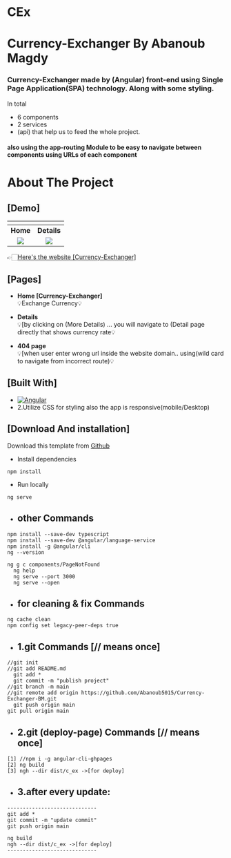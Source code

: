 # CEx
# Currency-Exchanger By Abanoub Magdy

### Currency-Exchanger made by (Angular) front-end using Single Page Application(SPA) technology. Along with some styling. 
In total 
* 6 components
* 2 services 
* (api) that help us to feed the whole project.
#### also using the app-routing Module to be easy to navigate between components using URLs of each component


# About The Project 
## [Demo]
| [![]()]() | [![]()]() | 
|:---:|:---:|
| **Home**  | **Details**  |
| [![](https://github-production-user-asset-6210df.s3.amazonaws.com/82307701/241774496-d8b075b7-cf10-4f8f-a801-3c3744bc5fa2.png)](https://abanoub5015.github.io/Currency-Exchanger-BM/) | [![](https://github-production-user-asset-6210df.s3.amazonaws.com/82307701/241774740-83a5c67f-ea80-4fbf-8423-dc7945e75f11.png)](https://abanoub5015.github.io/Currency-Exchanger-BM/) |

👉🏻[Here's the website [Currency-Exchanger]](https://abanoub5015.github.io/Currency-Exchanger-BM/)

## [Pages]

* **Home [Currency-Exchanger]** <br/>💡Exchange Currency💡

* **Details** <br/>💡[by clicking on (More Details) ... you will navigate to (Detail page directly that shows currency rate💡

* **404 page** <br/>💡[when user enter wrong url inside the website domain.. using(wild card to navigate from incorrect route)💡


## [Built With]

* [![Angular][Angular.io]][Angular-url]
* 2.Utilize  CSS for styling also the app is responsive(mobile/Desktop)

<!-- download -->
## [Download And installation]

Download this template from [Github](https://github.com/Abanoub5015/Currency-Exchanger-BM/archive/refs/heads/main.zip)


* Install dependencies
```
npm install
```
* Run locally
```
ng serve
```


* ## other Commands
```
npm install --save-dev typescript     
npm install --save-dev @angular/language-service
npm install -g @angular/cli 
ng --version 
  
ng g c components/PageNotFound   
  ng help 
  ng serve --port 3000 
  ng serve --open       
```

* ## for cleaning & fix Commands
```
ng cache clean 
npm config set legacy-peer-deps true  
```

* ## 1.git Commands [// means once]
```
//git init 
//git add README.md  
  git add *
  git commit -m "publish project"  
//git branch -m main 
//git remote add origin https://github.com/Abanoub5015/Currency-Exchanger-BM.git
  git push origin main
git pull origin main 
```

* ## 2.git (deploy-page) Commands [// means once]
```
[1] //npm i -g angular-cli-ghpages
[2] ng build 
[3] ngh --dir dist/c_ex ->[for deploy]
```


* ## 3.after every update:
```
-----------------------------
git add *
git commit -m "update commit"
git push origin main

ng build
ngh --dir dist/c_ex ->[for deploy]
-----------------------------
```




[Angular.io]: https://img.shields.io/badge/Angular-DD0031?style=for-the-badge&logo=angular&logoColor=white
[Angular-url]: https://angular.io/

